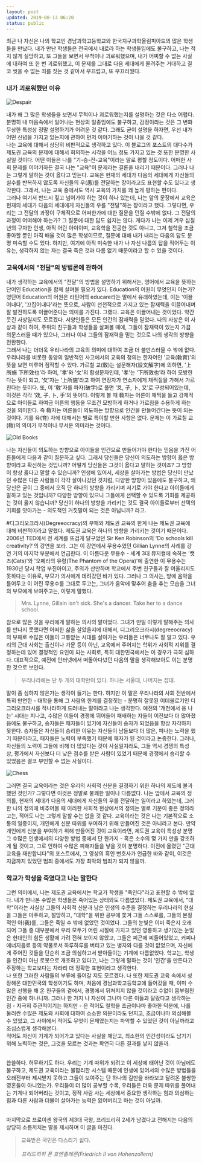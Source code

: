 ```yaml
---
layout: post
updated: 2019-08-13 06:20
status: public
---
```


최근 나 자신은 나의 학교인 경남과학고등학교와 한국지구과학올림피아드의 많은 학생들을 만났다.  내가 만난 학생들은 전국에서 내로라 하는 학생들임에도 불구하고, 나는 적지 않게 실망하고, 또 그들을 보면서 무척이나 괴로워했으며, 내가 어찌할 수 없는 사실에 대하여 또 한 번 괴로워했고, 이 문제를 그대로 다음 세대에게 물려주는 거대하고 결코 씻을 수 없는 죄를 짓는 것 같아서 부끄럽고, 또 부끄러웠다.

### 내가 괴로워했던 이유

![Despair](https://cdn.pixabay.com/photo/2017/05/07/19/46/desperate-2293377_1280.jpg)

내가 왜 그 많은 학생들을 보면서 무척이나 괴로워했는지를 설명하는 것은 다소 어렵다. 분명히 내 마음속에서 일어나는 현상의 일종임에도 불구하고, 감정이라는 것은 그 변화무상한 특성상 정말 설명하기가 어려운 것 같다. 그래도 굳이 설명을 하자면, 우선 내가 어떤 신념을 가지고 있는지에 관하여 먼저 이야기하는 것이 나을 것 같다.<br>
나는 교육에 대해서 상당히 비판적으로 생각하고 있다. 이 블로그의 포스트의 대다수가 제도권 교육의 문제에 대해서 회의하는 시각을 어느 정도 가지고 있는 것 또한 분명한 사실일 것이다. 어떤 이들은 나를 "기-승-전-교육"이라는 말로 평할 정도이다. 어떠한 사회 문제를 이야기하든 결국 나는 "교육"이 문제라는 결론을 내리기 때문이다. 그러나 나는 그렇게 말하는 것이 옳다고 믿는다. 교육은 현재의 세대가 다음의 세대에게 자신들의 실수를 반복하지 않도록 자신들의 우(愚)를 전달하는 장이라고도 표현할 수도 있다고 생각한다. 그래서, 나는 교육 중에서도 역사 교육의 가치를 꽤 높게 평하는 편이다.<br>
그러나 여기서 반드시 짚고 넘어가야 하는 것이 하나 있는데, 나는 앞의 문장에서 교육은 현재의 세대가 다음의 세대에게 자신들의 우를 "전달"하는 장이라고 했다. 그렇다면, 우리는 그 전달의 과정이 구체적으로 어떠한가에 대한 질문을 던질 수밖에 없다. 그 전달의 과정이 어떠해야 하는가? 그 질문에 대한 답도 쉽지는 않다. 게다가 나는 이제 겨우 십칠 년의 구차한 인생, 아직 어린 아이이며, 교육학을 전공한 것도 아니고, 그저 철학을 조금 좋아할 뿐인 아직 배울 것이 많은 학생이므로, 질문에 대해 내가 내리는 다음의 답도 분명 미숙할 수도 있다. 하지만, 여기에 아직 미숙한 내가 나 자신 나름의 답을 적어두는 이유는, 생각하지 않는 자는 결국 죽은 것과 다름 없기 때문이라고 할 수 있을 것이다.<br>

### 교육에서의 "전달"의 방법론에 관하여
내가 생각하는 교육에서의 "전달"의 방법을 설명하기 위해서는, 영어에서 교육을 뜻하는 단어인 Education을 함께 살펴볼 필요가 있다. Education의 어원이 무엇인지 아는가? 영단어 Education의 어원은 라틴어의 educare라는 말에서 유래하였는데, 이는 '이끌어내다', '끄집어내다'라는 뜻으로, 사람이 선천적으로 가지고 있는 잠재력을 이끌어내며 잘 발전하도록 이끌어준다는 의미를 가진다. 그랬다. 교육은 이끌어내는 것이었다. 약간 웃긴 사상일지도 모르겠다. 서양인들은 모든 인간의 잠재력을 믿었다. 나의 사상은 이 사상과 같이 하여, 주위의 친구들과 학생들을 살펴볼 때에, 그들이 잠재력이 있는지 가끔 의문스러울 때가 있으나, 그러나 이내 그들의 잠재력을 믿는 것으로 나의 생각의 방향을 전환한다.<br>
그래서 나는 더더욱 우리나라의 교육의 의미에 대하여 조금 더 불만스러울 수 밖에 없다. 우리나라를 비롯한 동양의 일반적인 사고에서의 교육의 정의는 한자어인 '교육(敎育)'의 뜻을 보면 미루어 짐작할 수 있다. 가르칠 교(敎)는 설문해자(設文解字)에 의하면, '上所施  下所效也'라 하여, '孝'와 '攵'의 합성문자인데, '孝'는 ‘下所效也’라 하여 모방한다는 뜻이 되고, ‘攵’자는 ‘上所施’라고 하여 연장자가 연소자에게 채찍질을 가해서 가르친다는 뜻이다. 또, 이 '敎'자를 파자(破字)로 풀면 ‘爻, 子, 卜, 又’로 구성되어있는데, 이것은 각각 ‘效, 子, 卜, 手’의 뜻이다. 이렇게 볼 때 敎자는 어른이 채찍을 들고 강제적으로 아이들로 하여금 어른의 행동을 무조건 모방하게 하거나 가르침을 수용하게 하는 것을 의미한다. 즉 敎자는 어른들이 의도하는 방향으로 인간을 만들어간다는 뜻이 되는 것이다. 기를 육(育) 자에 대해서는 별로 특이할 만한 사항은 없다. 문제는 이 가르칠 교(敎)의 의미가 무척이나 무서운 의미라는 것이다.<br>

![Old Books](https://cdn.pixabay.com/photo/2014/09/05/18/32/old-books-436498_1280.jpg)

나는 자신들이 의도하는 방향으로 아이들을 인간으로 만들어가야 한다는 믿음을 가진 어른들에게 다음과 같이 질문하고 싶다. 그래서 당신들은 당신이 의도하는 방향이 옳은 방향이라고 확신하는 것입니까? 어떻게 당신들은 그것이 옳다고 말하는 것이죠? 그 방향이 항상 옳다고 말할 수 있습니까? 인생에 있어서, 세상을 살아가는 방법은 당신이 만났던 수많은 다른 사람들이 각각 살아나갔던 것처럼, 다양한 방향이 있음에도 불구하고, 왜 당신은 굳이 그 중에서 오직 단 하나의 방향을 가리키며 저기로 가야 한다고 아이들에게 말하고 있는 것입니까? 다양한 방향이 있으니 그들에게 선택할 수 있도록 기회를 제공하는 것이 옳지 않습니까? 당신이 하나의 방향을 가리키는 것도 결국 아이들로부터 선택의 기회를 앗아가는 - 의도적인 거짓말이 되는 것은 아닙니까? 라고.<br>

#디그리오크라시(Degreeocracy)의 부패와 제도권 교육의 한계
나는 제도권 교육에 대해 비판적이라고 말했다. 제도권 교육은 하나의 방향을 가리키는 것이기 때문이다. 2006년 TED에서 전 세계를 뜨겁게 달구었던 Sir Ken Robinson의 'Do schools kill creativity?'의 강연을 보라. 그는 이 강연에서 무용수였던 Gillian Lynne의 사례를 강연 거의 마지막 부분에서 언급한다. 이 아름다운 무용수 - 세계 3대 뮤지컬에 속하는 '캣츠(Cats)'와 '오페라의 유령(The Phantom of the Opera)'에 출연한 이 무용수는 1930년 당시 학업 부진아이고, 주의가 산만하며 학교에서 주변 친구들과 잘 어울리지도 못하다는 이유로, 부모가 의사에게 데려갔던 바가 있다. 그러나 그 의사는, 방에 음악을 틀어두고 이 어린 무용수를 그대로 두고는, 그녀가 음악에 맞추어 춤을 추는 모습을 그녀의 부모에게 보여주고는, 이렇게 말했다. 

> Mrs. Lynne, Gillain isn't sick. She's a dancer. Take her to a dance school.

참으로 많은 것을 우리에게 말하는 의사의 말이었다. 그녀가 만일 이렇게 말해주는 의사를 만나지 못했다면 어떠한 삶을 살았을지에 대해서, 디그리오크라시(degreeocracy)의 부패로 수많은 이들이 고통받는 시대를 살아가는 우리들은 너무나도 잘 알고 있다. 우리의 근대 사회는 출신이나 가문 등이 아닌, 교육에서 주어지는 학위가 사회적 지위를 결정하는데 있어 결정적인 요인이 되는 사회로, 특히 대한민국에서는 이 경우가 극히 심하다. 대표적으로, 예전에 인터넷에서 떠돌아다녔던 다음의 말을 생각해보아도 이는 분명한 것으로 보인다.

> 우리나라에는 단 두 개의 대학만이 있다. 하나는 서울대, 나머지는 잡대.

말이 좀 심하지 않은가는 생각이 들기는 한다. 하지만 이 말은 우리나라의 사회 전반에서 특히 만연한 - 대학을 통해 그 사람의 한계를 결정짓는 - 분명히 잘못된 이데올로기인 디그리오크라시를 적나라하게 드러내는 말이라고 나는 생각한다. 예전의 '개천에서 용 나는' 시대는 지나고, 수많은 이들이 경쟁에 뛰어들어 패배하는 자들이 이전보다 더 많아졌음에도 불구하고, 승자들은 패자들이 있기에 자신들이 승자가 되었음을 항상 자각하지 못한다. 승자들은 자신들이 승리한 이유는 자신들이 남들보다 더 많은, 피나는 노력을 했기 때문이라고, 패자들은 노력이 부족했기 때문에 패자가 된 것이라고 논증한다. 그러나, 자신들의 노력이 그들에 비해 더 많았다는 것이 사실일지라도, 그들 역시 경쟁의 특성 상, 평가에서 자신보다 더 낮은 점수를 받은 사람이 있었기 때문에 경쟁에서 승리할 수 있었음은 결코 부인할 수 없는 사실이다.<br>

![Chess](https://cdn.pixabay.com/photo/2016/10/15/15/48/chess-1742720_1280.jpg)

그러면 결국 교육이라는 것은 우리의 사회적 신분을 결정하기 위한 하나의 제도에 불과했던 것인가? 그렇다면 이것은 정말로 불쾌한 일이나 다름없다. 나는 앞에서 교육의 정의를, 현재의 세대가 다음의 세대에게 자신들의 우를 전달하는 일이라고 하였는데, 그러한 나의 정의에 비추어볼 때 이러한 사회적 현상에서의 정의는 별로 기분이 좋은 정의라고는, 적어도 나는 그렇게 말할 수는 없을 것 같다. 교육이라는 것은 나는 기본적으로 소통의 일종이지, 개인에게 신분 따위를 부여하기 위해 만들어진 것은 아니라고 본다. 만약 개인에게 신분을 부여하기 위해 만들어진 것이 교육이라면, 제도권 교육이 특성상 분명 그 수많은 인생에서의 다양한 방법 중에서 단 한가지 - 혹은 소수의 몇 가지 만을 강조하게 될 것이고, 그로 인하여 수많은 피해자들을 낳을 것이 분명하다. 이전에 올렸던 "근대 교육을 재판합니다"의 포스트에서, 그 영상의 흑인 변호사가 언급한 바와 같이, 이것은 지금까지 있었던 범죄 중에서도 가장 최악의 범죄가 되지 않을까.<br>

### 학교가 학생을 죽였다고 나는 말한다
그런 의미에서, 나는 제도권 교육에서는 학교가 학생을 "죽인다"라고 표현할 수 밖에 없다. 내가 만나본 수많은 학생들은 죽어있는 상태와도 다름없었다. 제도권 교육에서, "대학"이라는 사실상 그들의 사회적 신분과 남은 인생의 수준을 결정하는 우리나라의 현실을 그들은 마주하고, 절망하고, "대학"을 위한 공부에 쫓겨 그들 스스로를, 그들의 본질적인 아(我)를, 그들은 죽일 수 밖에 없었던 것이었다. 그들의 눈빛은 이미 죽은지 오래되어 그들 중 대부분에서 우리 모두가 어린 시절에 가지고 있던 영롱하고 생기있는 눈빛은 현대인의 힘든 생활에 가려 전혀 보이지 않았고, 그들은 피곤에 찌들어있었고, 커피나 에너지음료 등의 약물로서 하루하루를 버티고 있는 병자와 다를 것이 없었으며, 자신에게 주어진 것들을 단순히 조금 의심하고서 받아들이는 기계에 다름없었다. 학교는, 학생을 인간이 아닌 로봇으로 개조하고 있다고, 나는 그렇게 말하는 것이 '인간'을 만든다고 주장하는 학교보다는 차라리 더 정확한 표현이라고 생각한다.<br>
나 또한 그러한 사람들의 부류에 들어갈 지도 모르겠다. 나 또한 제도권 교육 속에서 성장해온 대한민국의 학생이기도 하며, 처음에 경남과학고등학교에 들어갔을 때, 이미 수많은 선행을 해 온 친구들의 곁에서, 경쟁에서 뒤쳐지지 않을 것이라고 수없이 몸부림친 인간 중에 하나니까. 그러나 한 가지 나 자신이 그나마 다른 이들과 달랐다고 생각하는 점 - 지극히 주관적이기는 하지만 - 은 적어도 철학을 조금이나마 좋아한 덕분에, 나를 둘러싼 수많은 제도와 사회에 대하여 소소한 의문이라도 던지고, 조금이나마 의심해볼 수 있었고, 그 사이에서 적어도 무엇이 문제였는지는 파악할 수 있었던 것이 아닐까라고 조심스럽게 생각해본다.<br>
적어도 자신이 기계가 되어가고 있다는 사실을 깨닫고, 최소한의 인간성이라도 남기기 위해 노력하는 것은, 그것을 모르는 것과는 확연히 다른 결과를 낳지 않을까.<br><br>

씁쓸하다. 허무하기도 하다. 우리는 기계 따위가 되려고 이 세상에 태어난 것이 아님에도 불구하고, 제도권 교육이라는 불합리한 시스템 때문에 인생에 있어서의 수많은 방법들을 오래전부터 제시받지 못하고 그들이 보여주는 단 하나의 길만을 바라보고 달려온 불쌍한 영혼들이 아니었는가. 우리들이 더 많이 공부할 수록, 우리들은 더욱 문제 따위를 풀어내는 기계나 되어버리는 것이고, 정작 사람 사는 세상에서 중요한 생각하는 힘과 의심하는 힘과 다른 사람과 더불어 살아가는 능력은 잃어버리고 마는 것이 아닐까.<br><br>

마지막으로 프로이센 왕국의 제3대 국왕, 프리드리히 2세가 남겼다고 전해지는 다음의 상당히 소름끼치는 말을 제시하며 이 글을 마친다.

> 교육받은 국민은 다스리기 쉽다.<br><br>
> _프리드리히 폰 호엔촐레른(Friedrich II von Hohenzollern)_